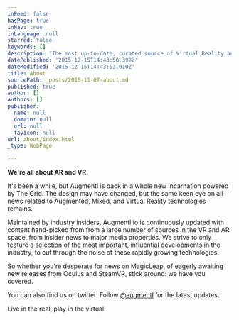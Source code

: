 ```yaml
---
inFeed: false
hasPage: true
inNav: true
inLanguage: null
starred: false
keywords: []
description: 'The most up-to-date, curated source of Virtual Reality and Augmented Reality news'
datePublished: '2015-12-15T14:43:58.398Z'
dateModified: '2015-12-15T14:43:53.010Z'
title: About
sourcePath: _posts/2015-11-07-about.md
published: true
author: []
authors: []
publisher:
  name: null
  domain: null
  url: null
  favicon: null
url: about/index.html
_type: WebPage

---
```

**We're all about AR and VR.**

It's been a while, but Augmentl is back in a whole new incarnation powered by The Grid. The design may have changed, but the same keen eye on all news related to Augmented, Mixed, and Virtual Reality technologies remains. 

Maintained by industry insiders, Augmentl.io is continuously updated with content hand-picked from from a large number of sources in the VR and AR space, from insider news to major media properties. We strive to only feature a selection of the most important, influential developments in the industry, to cut through the noise of these rapidly growing technologies. 

So whether you're desperate for news on MagicLeap, of eagerly awaiting new releases from Oculus and SteamVR, stick around: we have you covered.

You can also find us on twitter. Follow [@augmentl][0] for the latest updates.

Live in the real, play in the virtual.

[0]: http://www.twitter.com/augmentl